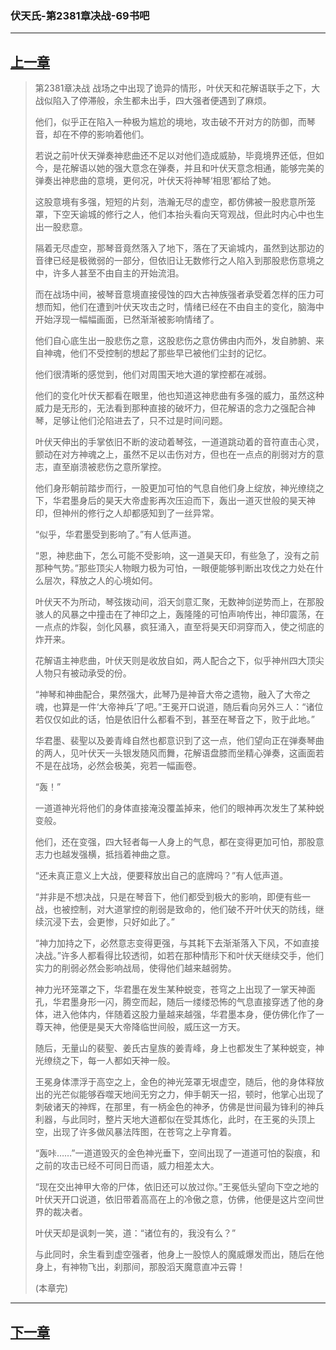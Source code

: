 ### 伏天氏-第2381章决战-69书吧

--------
[上一章](./ef62905666cf5d88bae1267732e789cc.md)
--------


>
>
>
>第2381章决战
>战场之中出现了诡异的情形，叶伏天和花解语联手之下，大战似陷入了停滞般，余生都未出手，四大强者便遇到了麻烦。
>
>他们，似乎正在陷入一种极为尴尬的境地，攻击破不开对方的防御，而琴音，却在不停的影响着他们。
>
>若说之前叶伏天弹奏神悲曲还不足以对他们造成威胁，毕竟境界还低，但如今，是花解语以她的强大意念在弹奏，并且和叶伏天意念相通，能够完美的弹奏出神悲曲的意境，更何况，叶伏天将神琴‘相思’都给了她。
>
>这股意境有多强，短短的片刻，浩瀚无尽的虚空，都仿佛被一股悲意所笼罩，下空天谕城的修行之人，他们本抬头看向天穹观战，但此时内心中也生出一股悲意。
>
>隔着无尽虚空，那琴音竟然落入了地下，落在了天谕城内，虽然到达那边的音律已经是极微弱的一部分，但依旧让无数修行之人陷入到那股悲伤意境之中，许多人甚至不由自主的开始流泪。
>
>而在战场中间，被琴音意境直接侵蚀的四大古神族强者承受着怎样的压力可想而知，他们在遭到叶伏天攻击之时，情绪已经在不由自主的变化，脑海中开始浮现一幅幅画面，已然渐渐被影响情绪了。
>
>他们自心底生出一股悲伤之意，这股悲伤之意仿佛由内而外，发自肺腑、来自神魂，他们不受控制的想起了那些早已被他们尘封的记忆。
>
>他们很清晰的感觉到，他们对周围天地大道的掌控都在减弱。
>
>他们的变化叶伏天都看在眼里，他也知道这神悲曲有多强的威力，虽然这种威力是无形的，无法看到那种直接的破坏力，但花解语的念力之强配合神琴，足够让他们沦陷进去了，只不过是时间问题。
>
>叶伏天伸出的手掌依旧不断的波动着琴弦，一道道跳动着的音符直击心灵，颤动在对方神魂之上，虽然不足以击伤对方，但也在一点点的削弱对方的意志，直至崩溃被悲伤之意所掌控。
>
>他们身形朝前踏步而行，一股更加可怕的气息自他们身上绽放，神光缭绕之下，华君墨身后的昊天大帝虚影再次压迫而下，轰出一道灭世般的昊天神印，但神州的修行之人却都感知到了一丝异常。
>
>“似乎，华君墨受到影响了。”有人低声道。
>
>“恩，神悲曲下，怎么可能不受影响，这一道昊天印，有些急了，没有之前那种气势。”那些顶尖人物眼力极为可怕，一眼便能够判断出攻伐之力处在什么层次，释放之人的心境如何。
>
>叶伏天不为所动，琴弦拨动间，滔天剑意汇聚，无数神剑逆势而上，在那股骇人的风暴之中撞击在了神印之上，轰隆隆的可怕声响传出，神印震荡，在一点点的炸裂，剑化风暴，疯狂涌入，直至将昊天印洞穿而入，使之彻底的炸开来。
>
>花解语主神悲曲，叶伏天则是收放自如，两人配合之下，似乎神州四大顶尖人物只有被动承受的份。
>
>“神琴和神曲配合，果然强大，此琴乃是神音大帝之遗物，融入了大帝之魂，也算是一件‘大帝神兵’了吧。”王冕开口说道，随后看向另外三人：“诸位若仅仅如此的话，怕是依旧什么都看不到，甚至在琴音之下，败于此地。”
>
>华君墨、裴聖以及姜青峰自然也都意识到了这一点，他们望向正在弹奏琴曲的两人，见叶伏天一头银发随风而舞，花解语盘膝而坐精心弹奏，这画面若不是在战场，必然会极美，宛若一幅画卷。
>
>“轰！”
>
>一道道神光将他们的身体直接淹没覆盖掉来，他们的眼神再次发生了某种蜕变般。
>
>他们，还在变强，四大轻者每一人身上的气息，都在变得更加可怕，那股意志力也越发强横，抵挡着神曲之意。
>
>“还未真正意义上大战，便要释放出自己的底牌吗？”有人低声道。
>
>“并非是不想决战，只是在琴音下，他们都受到极大的影响，即便有些一战，也被控制，对大道掌控的削弱是致命的，他们破不开叶伏天的防线，继续沉浸下去，会更惨，只好如此了。”
>
>“神力加持之下，必然意志变得更强，与其耗下去渐渐落入下风，不如直接决战。”许多人都看得比较透彻，如若在那种情形下和叶伏天继续交手，他们实力的削弱必然会影响战局，使得他们越来越弱势。
>
>神力光环笼罩之下，华君墨在发生某种蜕变，苍穹之上出现了一掌天神面孔，华君墨身形一闪，腾空而起，随后一缕缕恐怖的气息直接穿透了他的身体，进入他体内，伴随着这股力量越来越强，华君墨本身，便仿佛化作了一尊天神，他便是昊天大帝降临世间般，威压这一方天。
>
>随后，无量山的裴聖、姜氏古皇族的姜青峰，身上也都发生了某种蜕变，神光缭绕之下，每一人都如天神一般。
>
>王冕身体漂浮于高空之上，金色的神光笼罩无垠虚空，随后，他的身体释放出的光芒似能够吞噬天地间无穷之力，伸手朝天一招，顿时，他掌心出现了刺破诸天的神辉，在那里，有一柄金色的神矛，仿佛是世间最为锋利的神兵利器，与此同时，整片天地大道都似在受其炼化，此时，在王冕的头顶上空，出现了许多做风暴法阵图，在苍穹之上孕育着。
>
>“轰咔……”一道道毁灭的金色神光垂下，空间出现了一道道可怕的裂痕，和之前的攻击已经不可同日而语，威力相差太大。
>
>“现在交出神甲大帝的尸体，依旧还可以放过你。”王冕低头望向下空之地的叶伏天开口说道，依旧带着高高在上的冷傲之意，仿佛，他便是这片空间世界的裁决者。
>
>叶伏天却是讽刺一笑，道：“诸位有的，我没有么？”
>
>与此同时，余生看到虚空强者，他身上一股惊人的魔威爆发而出，随后在他身上，有神物飞出，刹那间，那股滔天魔意直冲云霄！
>
>(本章完)
>
>

--------
[下一章](./9cb2d6eace038abba4195f44996fd7b4.md)
--------
